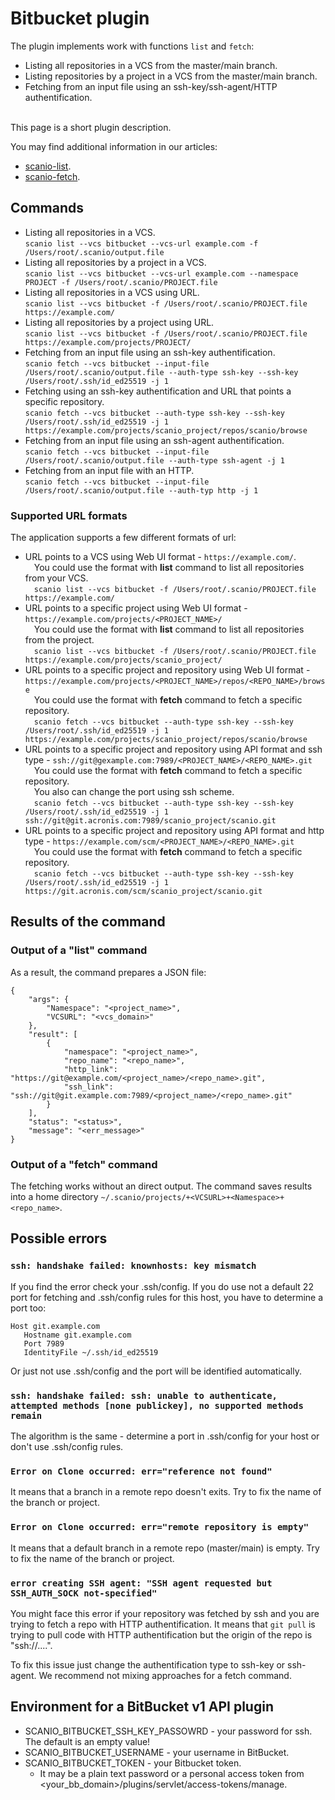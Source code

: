 # Bitbucket plugin
The plugin implements work with functions ```list``` and ```fetch```:
* Listing all repositories in a VCS from the master/main branch.
* Listing repositories by a project in a VCS from the master/main branch.
* Fetching from an input file using an ssh-key/ssh-agent/HTTP authentification.<br><br>

This page is a short plugin description.<br>

You may find additional information in our articles:
- [scanio-list](../../docs/scanio-list.md).
- [scanio-fetch](../../docs/scanio-fetch.md).

## Commands
* Listing all repositories in a VCS.<br>
```scanio list --vcs bitbucket --vcs-url example.com -f /Users/root/.scanio/output.file```
* Listing all repositories by a project in a VCS.<br>
```scanio list --vcs bitbucket --vcs-url example.com --namespace PROJECT -f /Users/root/.scanio/PROJECT.file```
* Listing all repositories in a VCS using URL.<br>
```scanio list --vcs bitbucket -f /Users/root/.scanio/PROJECT.file https://example.com/```
* Listing all repositories by a project using URL.<br>
```scanio list --vcs bitbucket -f /Users/root/.scanio/PROJECT.file https://example.com/projects/PROJECT/```
* Fetching from an input file using an ssh-key authentification.<br>
```scanio fetch --vcs bitbucket --input-file /Users/root/.scanio/output.file --auth-type ssh-key --ssh-key /Users/root/.ssh/id_ed25519 -j 1```
* Fetching using an ssh-key authentification and URL that points a specific repository.<br>
```scanio fetch --vcs bitbucket --auth-type ssh-key --ssh-key /Users/root/.ssh/id_ed25519 -j 1 https://example.com/projects/scanio_project/repos/scanio/browse```
* Fetching from an input file using an ssh-agent authentification.<br>
```scanio fetch --vcs bitbucket --input-file /Users/root/.scanio/output.file --auth-type ssh-agent -j 1```
* Fetching from an input file with an HTTP.<br>
```scanio fetch --vcs bitbucket --input-file /Users/root/.scanio/output.file --auth-typ http -j 1```

### Supported URL formats
The application supports a few different formats of url:
* URL points to a VCS using Web UI format - ```https://example.com/```.<br>
&emsp;You could use the format with **list** command to list all repositories from your VCS.<br>
&emsp;```scanio list --vcs bitbucket -f /Users/root/.scanio/PROJECT.file https://example.com/```<br>
* URL points to a specific project using Web UI format - ```https://example.com/projects/<PROJECT_NAME>/```<br>
&emsp;You could use the format with **list** command to list all repositories from the project.<br>
&emsp;```scanio list --vcs bitbucket -f /Users/root/.scanio/PROJECT.file https://example.com/projects/scanio_project/```<br>
* URL points to a specific project and repository using Web UI format - ```https://example.com/projects/<PROJECT_NAME>/repos/<REPO_NAME>/browse```<br>
&emsp;You could use the format with **fetch** command to fetch a specific repository.<br>
&emsp;```scanio fetch --vcs bitbucket --auth-type ssh-key --ssh-key /Users/root/.ssh/id_ed25519 -j 1 https://example.com/projects/scanio_project/repos/scanio/browse```<br>
* URL points to a specific project and repository using API format and ssh type - ```ssh://git@gexample.com:7989/<PROJECT_NAME>/<REPO_NAME>.git```<br>
&emsp;You could use the format with **fetch** command to fetch a specific repository.<br>
&emsp;You also can change the port using ssh scheme.<br>
&emsp;```scanio fetch --vcs bitbucket --auth-type ssh-key --ssh-key /Users/root/.ssh/id_ed25519 -j 1 ssh://git@git.acronis.com:7989/scanio_project/scanio.git```<br>
* URL points to a specific project and repository using API format and http type - ```https://example.com/scm/<PROJECT_NAME>/<REPO_NAME>.git```<br>
&emsp;You could use the format with **fetch** command to fetch a specific repository.<br>
&emsp;```scanio fetch --vcs bitbucket --auth-type ssh-key --ssh-key /Users/root/.ssh/id_ed25519 -j 1 https://git.acronis.com/scm/scanio_project/scanio.git```<br>

## Results of the command
### Output of a "list" command
As a result, the command prepares a JSON file:
```
{
    "args": {
        "Namespace": "<project_name>",
        "VCSURL": "<vcs_domain>"
    },
    "result": [
        {
            "namespace": "<project_name>",
            "repo_name": "<repo_name>",
            "http_link": "https://git@example.com/<project_name>/<repo_name>.git",
            "ssh_link": "ssh://git@git.example.com:7989/<project_name>/<repo_name>.git"
        }
    ],
    "status": "<status>",
    "message": "<err_message>"
}
```

### Output of a "fetch" command
The fetching works without an direct output.
The command saves results into a home directory ```~/.scanio/projects/+<VCSURL>+<Namespace>+<repo_name>```.

## Possible errors
### ```ssh: handshake failed: knownhosts: key mismatch```
If you find the error check your .ssh/config. If you do use not a default 22 port for fetching and .ssh/config rules for this host, you have to determine a port too:
```
Host git.example.com
   Hostname git.example.com
   Port 7989 
   IdentityFile ~/.ssh/id_ed25519
``` 
Or just not use .ssh/config and the port will be identified automatically.

### ```ssh: handshake failed: ssh: unable to authenticate, attempted methods [none publickey], no supported methods remain```
The algorithm is the same - determine a port in .ssh/config for your host or don't use .ssh/config rules.

### ```Error on Clone occurred: err="reference not found"``` 
It means that a branch in a remote repo doesn't exits. 
Try to fix the name of the branch or project.

### ```Error on Clone occurred: err="remote repository is empty"``` 
It means that a default branch in a remote repo (master/main) is empty.
Try to fix the name of the branch or project.

### ```error creating SSH agent: "SSH agent requested but SSH_AUTH_SOCK not-specified"```
You might face this error if your repository was fetched by ssh and you are trying to fetch a repo with HTTP authentification.
It means that ```git pull``` is trying to pull code with HTTP authentification but the origin of the repo is "ssh://....".

To fix this issue just change the authentification type to ssh-key or ssh-agent.
We recommend not mixing approaches for a fetch command. 

## Environment for a BitBucket v1 API plugin
* SCANIO_BITBUCKET_SSH_KEY_PASSOWRD - your password for ssh. The default is an empty value!
* SCANIO_BITBUCKET_USERNAME - your username in BitBucket.
* SCANIO_BITBUCKET_TOKEN - your Bitbucket token. 
  * It may be a plain text password or a personal access token from \<your_bb_domain\>/plugins/servlet/access-tokens/manage. 
